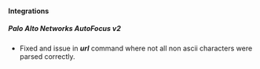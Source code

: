 
#### Integrations

##### Palo Alto Networks AutoFocus v2

- Fixed and issue in ***url*** command where not all non ascii characters were parsed correctly.
